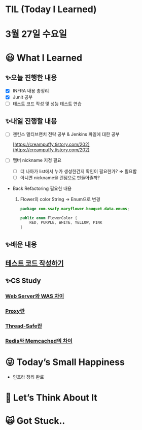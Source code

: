 # TIL (Today I Learned)

# 3월 27일 수요일

# 😃 What I Learned

## ✨오늘 진행한 내용

- [x]  INFRA 내용 총정리
- [x]  Junit 공부
- [ ]  테스트 코드 작성 및 성능 테스트 연습

## ✨내일 진행할 내용

- [ ]  젠킨스 멀티브랜치 전략 공부 & Jenkins 파일에 대한 공부
    
    [https://creampuffy.tistory.com/202](https://creampuffy.tistory.com/202)
    
- [ ]  멤버 nickname 지정 필요
    - [ ]  더 나아가 list에서 누가 생성한건지 확인이 필요한가? ⇒ 필요함
    - [ ]  아니면 nickname을 랜덤으로 만들어줄까?

- Back Refactoring 필요한 내용
    1. Flower의 color String → Enum으로 변경
        
        ```java
        package com.ssafy.maryflower.bouquet.data.enums;
        
        public enum FlowerColor {
            RED, PURPLE, WHITE, YELLOW, PINK
        }
        ```
        

## ✨배운 내용

## [테스트 코드 작성하기](https://www.notion.so/ffad04022ccc4b838ca2c84e89e4ded7?pvs=21)

## ✨CS Study

### **[Web Server와 WAS 차이](https://www.notion.so/Web-Server-WAS-cf5f353150c141b99b3dd02476758cb7?pvs=21)**

### [Proxy란](https://www.notion.so/Proxy-fbd175aaefe2441196dc7b5d222584c0?pvs=21)

### [Thread-Safe란](https://www.notion.so/Thread-Safe-f89628be1c9b411cae1d7f4bffec7a71?pvs=21)

### [Redis와 Memcached의 차이](https://www.notion.so/Redis-Memcached-d42dbec67a4842d7af5a87e45c1bc7a9?pvs=21)

# 😜 Today’s Small Happiness

- 인프라 정리 완료

# 🧐 Let’s Think About It

# 🙀 Got Stuck..
